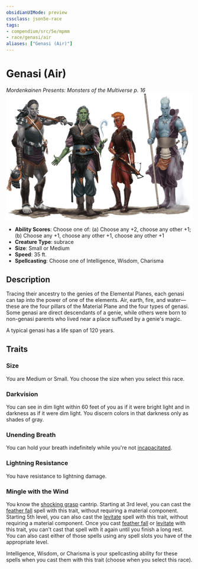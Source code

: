 ```yaml
---
obsidianUIMode: preview
cssclass: json5e-race
tags:
- compendium/src/5e/mpmm
- race/genasi/air
aliases: ["Genasi (Air)"]
---
```


# Genasi (Air)
*Mordenkainen Presents: Monsters of the Multiverse p. 16*
![](../../assets/img/genasi.png)  

- **Ability Scores**: Choose one of: (a) Choose any +2, choose any other +1; (b) Choose any +1, choose any other +1, choose any other +1
- **Creature Type**: subrace
- **Size**: Small or Medium
- **Speed**: 35 ft.
- **Spellcasting**: Choose one of Intelligence, Wisdom, Charisma


## Description

Tracing their ancestry to the genies of the Elemental Planes, each genasi can tap into the power of one of the elements. Air, earth, fire, and water—these are the four pillars of the Material Plane and the four types of genasi. Some genasi are direct descendants of a genie, while others were born to non-genasi parents who lived near a place suffused by a genie's magic.

A typical genasi has a life span of 120 years.


## Traits

### Size

You are Medium or Small. You choose the size when you select this race.

### Darkvision

You can see in dim light within 60 feet of you as if it were bright light and in darkness as if it were dim light. You discern colors in that darkness only as shades of gray.

### Unending Breath

You can hold your breath indefinitely while you're not [incapacitated](../../Rules%20&%20Options/5e%20Rules/conditions.md##incapacitated).

### Lightning Resistance

You have resistance to lightning damage.

### Mingle with the Wind

You know the [shocking grasp](../spells/shocking-grasp.md#) cantrip. Starting at 3rd level, you can cast the [feather fall](../spells/feather-fall.md#) spell with this trait, without requiring a material component. Starting 5th level, you can also cast the [levitate](../spells/levitate.md#) spell with this trait, without requiring a material component. Once you cast [feather fall](../spells/feather-fall.md#) or [levitate](../spells/levitate.md#) with this trait, you can't cast that spell with it again until you finish a long rest. You can also cast either of those spells using any spell slots you have of the appropriate level.

Intelligence, Wisdom, or Charisma is your spellcasting ability for these spells when you cast them with this trait (choose when you select this race).